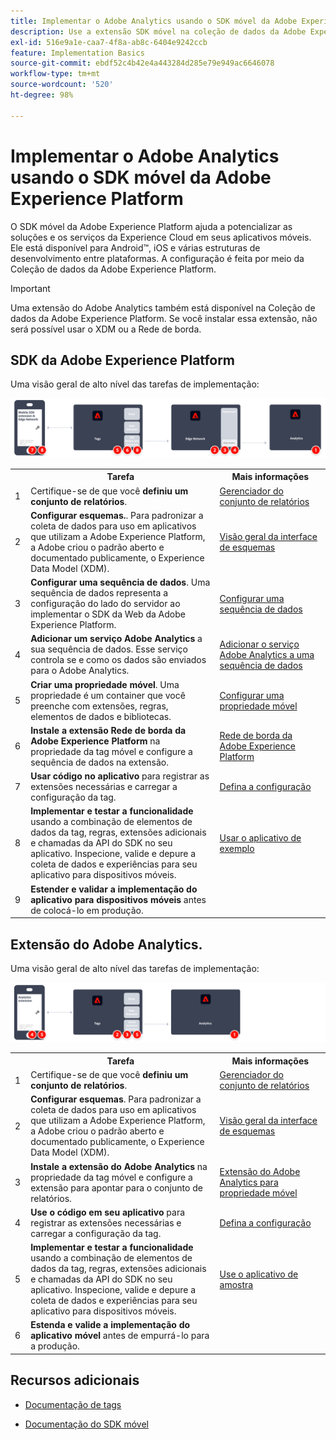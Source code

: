 ```yaml
---
title: Implementar o Adobe Analytics usando o SDK móvel da Adobe Experience Platform
description: Use a extensão SDK móvel na coleção de dados da Adobe Experience Platform para enviar dados ao Adobe Analytics.
exl-id: 516e9a1e-caa7-4f8a-ab8c-6404e9242ccb
feature: Implementation Basics
source-git-commit: ebdf52c4b42e4a443284d285e79e949ac6646078
workflow-type: tm+mt
source-wordcount: '520'
ht-degree: 98%

---
```


# Implementar o Adobe Analytics usando o SDK móvel da Adobe Experience Platform

O SDK móvel da Adobe Experience Platform ajuda a potencializar as soluções e os serviços da Experience Cloud em seus aplicativos móveis. Ele está disponível para Android™, iOS e várias estruturas de desenvolvimento entre plataformas. A configuração é feita por meio da Coleção de dados da Adobe Experience Platform.

>[!IMPORTANT]
>
>Uma extensão do Adobe Analytics também está disponível na Coleção de dados da Adobe Experience Platform. Se você instalar essa extensão, não será possível usar o XDM ou a Rede de borda.

## SDK da Adobe Experience Platform

Uma visão geral de alto nível das tarefas de implementação:

![Adobe Analytics usando o fluxo de trabalho de extensão do Analytics](../../assets/mobilesdk-annotated.png)

<table style="width:100%">

<tr>
<th style="width:5%"></th><th style="width:60%"><b>Tarefa</b></th><th style="width:35%"><b>Mais informações</b></th>
</tr>

<tr>
<td>1</td>
<td>Certifique-se de que você <b>definiu um conjunto de relatórios</b>.</td>
<td><a href="../../../admin/admin/c-manage-report-suites/report-suites-admin.md">Gerenciador do conjunto de relatórios</a></td>
</tr>

<tr>
<td>2</td>
<td><b>Configurar esquemas.</b>. Para padronizar a coleta de dados para uso em aplicativos que utilizam a Adobe Experience Platform, a Adobe criou o padrão aberto e documentado publicamente, o Experience Data Model (XDM).</td>
<td><a href="https://experienceleague.adobe.com/docs/experience-platform/xdm/ui/overview.html?lang=pt-BR">Visão geral da interface de esquemas</a></td>
</tr>

<tr>
<td>3</td>
<td><b>Configurar uma sequência de dados</b>. Uma sequência de dados representa a configuração do lado do servidor ao implementar o SDK da Web da Adobe Experience Platform.</td>
<td><a href="https://experienceleague.adobe.com/docs/experience-platform/edge/datastreams/configure.html?lang=pt-BR">Configurar uma sequência de dados<a></td> 
</tr>

<td>4</td>
<td><b>Adicionar um serviço Adobe Analytics</b> a sua sequência de dados. Esse serviço controla se e como os dados são enviados para o Adobe Analytics.</td>
<td><a href="https://experienceleague.adobe.com/docs/experience-platform/edge/datastreams/configure.html?lang=pt-BR#analytics">Adicionar o serviço Adobe Analytics a uma sequência de dados</a></td>
</tr>

<tr>
<td>5</td>
<td><b>Criar uma propriedade móvel</b>. Uma propriedade é um container que você preenche com extensões, regras, elementos de dados e bibliotecas.</td>
<td><a href="https://developer.adobe.com/client-sdks/documentation/getting-started/create-a-mobile-property/">Configurar uma propriedade móvel</a></tr>

<tr>
<td>6</td>
<td><b>Instale a extensão Rede de borda da Adobe Experience Platform</b> na propriedade da tag móvel e configure a sequência de dados na extensão.</td>
<td><a href="https://developer.adobe.com/client-sdks/documentation/edge-network/">Rede de borda da Adobe Experience Platform</a>
</tr>

<tr>
<td>7</td>
<td><b>Usar código no aplicativo</b> para registrar as extensões necessárias e carregar a configuração da tag.</td>
<td><a href="https://developer.adobe.com/client-sdks/documentation/user-guides/getting-started-with-platform/overview/#set-up-the-configuration">Defina a configuração</a></td>
</tr>

<tr>
<td>8</td>
<td><b>Implementar e testar a funcionalidade</b> usando a combinação de elementos de dados da tag, regras, extensões adicionais e chamadas da API do SDK no seu aplicativo. Inspecione, valide e depure a coleta de dados e experiências para seu aplicativo para dispositivos móveis.</td>
<td><a href="https://developer.adobe.com/client-sdks/documentation/user-guides/getting-started-with-platform/overview/#use-the-sample-application">Usar o aplicativo de exemplo</a>
</tr>

<tr>
<td>9</td>
<td><b>Estender e validar a implementação do aplicativo para dispositivos móveis</b> antes de colocá-lo em produção.</td>
<td></td> 
</tr>

</table>


## Extensão do Adobe Analytics.

Uma visão geral de alto nível das tarefas de implementação:

![Adobe Analytics usando o fluxo de trabalho de extensão do Analytics](../../assets/mobilesdk-analytics-annotated.png)

<table style="width:100%">

<tr>
<th style="width:5%"></th><th style="width:60%"><b>Tarefa</b></th><th style="width:35%"><b>Mais informações</b></th>
</tr>

<tr>
<td>1</td>
<td>Certifique-se de que você <b>definiu um conjunto de relatórios</b>.</td>
<td><a href="../../../admin/admin/c-manage-report-suites/report-suites-admin.md">Gerenciador do conjunto de relatórios</a></td>
</tr>

<tr>
<td>2</td>
<td><b>Configurar esquemas</b>. Para padronizar a coleta de dados para uso em aplicativos que utilizam a Adobe Experience Platform, a Adobe criou o padrão aberto e documentado publicamente, o Experience Data Model (XDM).</td>
<td><a href="https://experienceleague.adobe.com/docs/experience-platform/xdm/ui/overview.html?lang=pt-BR">Visão geral da interface de esquemas</a></td>
</tr>

<tr>
<td>3</td>
<td><b>Instale a extensão do Adobe Analytics</b> na propriedade da tag móvel e configure a extensão para apontar para o conjunto de relatórios.</td>
<td><a href="https://developer.adobe.com/client-sdks/documentation/adobe-analytics/">Extensão do Adobe Analytics para propriedade móvel</a>
</tr>

<tr>
<td>4</td>
<td><b>Use o código em seu aplicativo</b> para registrar as extensões necessárias e carregar a configuração da tag.</td>
<td><a href="https://developer.adobe.com/client-sdks/documentation/user-guides/getting-started-with-platform/overview/#set-up-the-configuration">Defina a configuração</a></td>
</tr>

<tr>
<td>5</td>
<td><b>Implementar e testar a funcionalidade</b> usando a combinação de elementos de dados da tag, regras, extensões adicionais e chamadas da API do SDK no seu aplicativo. Inspecione, valide e depure a coleta de dados e experiências para seu aplicativo para dispositivos móveis.</td>
<td><a href="https://developer.adobe.com/client-sdks/documentation/user-guides/getting-started-with-platform/overview/#use-the-sample-application">Use o aplicativo de amostra</a>
</tr>

<tr>
<td>6</td>
<td><b>Estenda e valide a implementação do aplicativo móvel</b> antes de empurrá-lo para a produção.</td>
<td></td> 
</tr>

</table>

## Recursos adicionais

- [Documentação de tags](https://experienceleague.adobe.com/docs/experience-platform/tags/home.html?lang=pt-BR#)

- [Documentação do SDK móvel](https://developer.adobe.com/client-sdks/documentation/)
